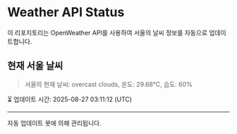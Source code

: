 
# Weather API Status

이 리포지토리는 OpenWeather API를 사용하여 서울의 날씨 정보를 자동으로 업데이트합니다.

## 현재 서울 날씨
> 서울의 현재 날씨: overcast clouds, 온도: 29.68°C, 습도: 60%

⏳ 업데이트 시간: 2025-08-27 03:11:12 (UTC)

---
자동 업데이트 봇에 의해 관리됩니다.
